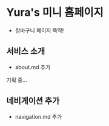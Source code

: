 # Yura's 미니 홈페이지


- 장바구니 페이지 뚝딱!


## 서비스 소개
- about.md 추가

기획 중...

## 네비게이션 추가
- navigation.md 추가

